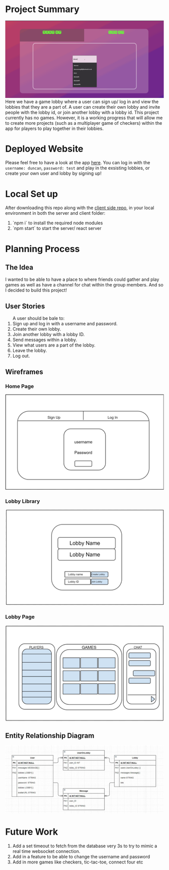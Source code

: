 # Project Summary 
![alt-text](https://github.com/duncan0801/boolean-uk-solo-project-server/blob/master/game-lobby-recording.gif?raw=true)
Here we have a game lobby where a user can sign up/ log in and view the lobbies that they are a part of. A user can create their own lobby and invite people with the lobby id, or join another lobby with a lobby id. This project currently has no games. However, it is a working progress that will allow me to create more projects (such as a multiplayer game of checkers) within the app for players to play together in their lobbies.

# Deployed Website
Please feel free to have a look at the app <a href="https://social-game-lobby.netlify.app/">here</a>. You can log in with the ``username: duncan``, ``password: test`` and play in the exsisting lobbies, or create your own user and lobby by signing up!

# Local Set up
After downloading this repo along with the <a href="https://github.com/duncan0801/boolean-uk-solo-project-client">client side repo</a>, in your local environment in both the server and client folder:
<ol>
  <li>`npm i` to install the required node modules</li>
  <li>`npm start` to start the server/ react server</li>
</ol>

# Planning Process

## The Idea
I wanted to be able to have a place to where friends could gather and play games as well as have a channel for chat within the group members. And so I decided to build this project!

## User Stories 
<ol>
A user should be bale to:
  <li>Sign up and log in with a username and password.</li>
  <li>Create their own lobby.</li>
  <li>Join another lobby with a lobby ID.</li>
  <li>Send messages within a lobby.</li>
  <li>View what users are a part of the lobby.</li>
  <li>Leave the lobby.</li>
  <li>Log out.</li>
</ol>

## Wireframes

  ### Home Page
 ![alt-text](https://github.com/duncan0801/boolean-uk-solo-project-server/blob/master/src/ReadMe%20Stuff/Home%20page%20Wireframe.JPG?raw=true)
  ### Lobby Library
 ![alt-text](https://github.com/duncan0801/boolean-uk-solo-project-server/blob/master/src/ReadMe%20Stuff/Lobby%20Library%20Wireframe.JPG?raw=true)
  ### Lobby Page
 ![alt-text](https://github.com/duncan0801/boolean-uk-solo-project-server/blob/master/src/ReadMe%20Stuff/Lobby%20Page%20Wireframe.JPG?raw=true)
 
## Entity Relationship Diagram

![alt-text](https://github.com/duncan0801/boolean-uk-solo-project-server/blob/master/src/ReadMe%20Stuff/Data%20Model.JPG?raw=true)

# Future Work

<ol>
  <li>Add a set timeout to fetch from the database very 3s to try to mimic a real time websocket connection.</li>
  <li>Add in a feature to be able to change the username and password</li>
  <li>Add in more games like checkers, tic-tac-toe, connect four etc</li>
</ol>


